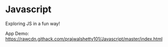 # Javascript
Exploring JS in a fun way!

App Demo:
https://rawcdn.githack.com/prajwalshetty101/Javascript/master/index.html
